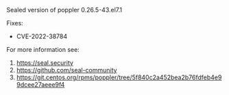 Sealed version of poppler 0.26.5-43.el7.1

Fixes:
- CVE-2022-38784

For more information see:
  1. https://seal.security
  2. https://github.com/seal-community
  3. https://git.centos.org/rpms/poppler/tree/5f840c2a452bea2b76fdfeb4e99dcee27aeee9f4

